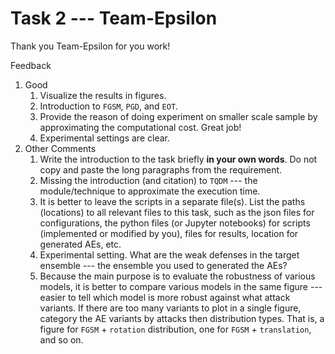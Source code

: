 # Task 2 --- Team-Epsilon

Thank you Team-Epsilon for you work!

Feedback
1. Good
    1. Visualize the results in figures.
    2. Introduction to ``FGSM``, ``PGD``, and ``EOT``.
    3. Provide the reason of doing experiment on smaller scale sample by approximating the computational cost. Great job!
    4. Experimental settings are clear.
2. Other Comments
    1. Write the introduction to the task briefly **in your own words**. Do not copy and paste the long paragraphs from the requirement.
    2. Missing the introduction (and citation) to ``TQDM`` --- the module/technique to approximate the execution time.
    3. It is better to leave the scripts in a separate file(s). List the paths (locations) to all relevant files to this task, such as the json files for configurations, the python files (or Jupyter notebooks) for scripts (implemented or modified by you), files for results, location for generated AEs, etc.
    4. Experimental setting. What are the weak defenses in the target ensemble --- the ensemble you used to generated the AEs? 
    5. Because the main purpose is to evaluate the robustness of various models, it is better to compare various models in the same figure --- easier to tell which model is more robust against what attack variants. If there are too many variants to plot in a single figure, category the AE variants by attacks then distribution types. That is, a figure for ``FGSM`` + ``rotation`` distribution, one for ``FGSM`` + ``translation``, and so on.  
